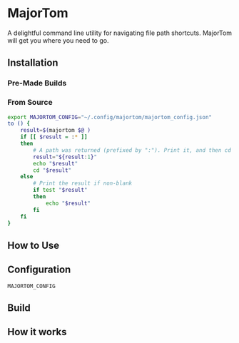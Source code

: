# MajorTom
A delightful command line utility for navigating file path shortcuts.  MajorTom will get you where you need to go.

## Installation

### Pre-Made Builds

### From Source

```bash
export MAJORTOM_CONFIG="~/.config/majortom/majortom_config.json"
to () {
    result=$(majortom $@ )
    if [[ $result = :* ]]
    then
        # A path was returned (prefixed by ":"). Print it, and then cd to it.
        result="${result:1}"
        echo "$result"
        cd "$result"
    else
        # Print the result if non-blank
        if test "$result"
        then
            echo "$result"
        fi
    fi
}
```

## How to Use

## Configuration

`MAJORTOM_CONFIG`

## Build

## How it works


